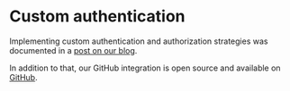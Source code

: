 <!--
title: Custom authentication
-->

# Custom authentication

Implementing custom authentication and authorization strategies was documented
in a [post on our blog](http://blog.npmjs.org/post/102037553745/writing-your-own-auth-plugins-for-npm-enterprise).

In addition to that, our GitHub integration is open source and available on
[GitHub](https://github.com/npm/npme-auth-github).

